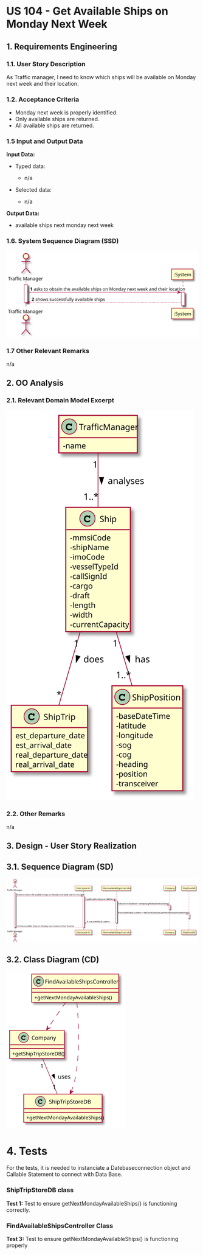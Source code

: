 # US 104 - Get Available Ships on Monday Next Week

## 1. Requirements Engineering

### 1.1. User Story Description

As Traffic manager, I need to know which ships will be available on Monday next week and their location.

### 1.2. Acceptance Criteria

* Monday next week is properly identified.  
* Only available ships are returned.  
* All available ships are returned.  

### 1.5 Input and Output Data

**Input Data:**

* Typed data:
    * n/a

* Selected data:
    * n/a


**Output Data:**

* available ships next monday next week


### 1.6. System Sequence Diagram (SSD)

![US210-SSD](US210_SSD.svg)


### 1.7 Other Relevant Remarks

n/a


## 2. OO Analysis

### 2.1. Relevant Domain Model Excerpt

![US210-MD](US210_DM.svg)

### 2.2. Other Remarks

n/a



## 3. Design - User Story Realization

## 3.1. Sequence Diagram (SD)

![US_210-SD](US_210_SD.svg)

## 3.2. Class Diagram (CD)

![US210-CD](US210_CD.svg)

# 4. Tests

For the tests, it is needed to instanciate a Datebaseconnection object and Callable Statement to connect with Data Base.

### ShipTripStoreDB class

**Test 1:** Test to ensure getNextMondayAvailableShips() is functioning correctly.

### FindAvailableShipsController Class

**Test 3:** Test to ensure getNextMondayAvailableShips() is functioning properly
